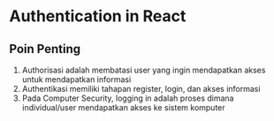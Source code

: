 # Authentication in React

## Poin Penting
1. Authorisasi adalah membatasi user yang ingin mendapatkan akses untuk mendapatkan informasi
2. Authentikasi memiliki tahapan register, login, dan akses informasi
3. Pada Computer Security, logging in adalah proses dimana individual/user mendapatkan akses ke sistem komputer